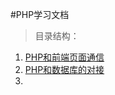 #PHP学习文档

>目录结构：  

1. [PHP和前端页面通信](https://github.com/dandelion936/studyNotes/blob/master/PHP/PHP%E5%92%8C%E5%89%8D%E7%AB%AF%E9%A1%B5%E9%9D%A2%E9%80%9A%E4%BF%A1.md)  
2. [PHP和数据库的对接](https://github.com/dandelion936/studyNotes/blob/master/PHP/PHP%E5%92%8C%E5%89%8D%E7%AB%AF%E9%A1%B5%E9%9D%A2%E9%80%9A%E4%BF%A1.md)  
3.